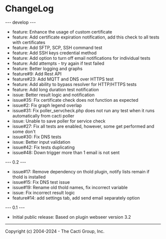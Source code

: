# ChangeLog

--- develop ---

* feature: Enhance the usage of custom certificate
* feature: Add certificate expiration notification, add this check to all tests with certificates
* feature: Add SFTP, SCP, SSH command test
* feature: Add SSH keys credential method
* feature: Add option to turn off email notifications for individual tests
* feature: Add attempts - try again if test failed
* feature: Better logging and graphs
* feature#9: Add Rest API
* feature#23: Add MQTT and DNS over HTTPS test
* feature: Add ability to bypass resolver for HTTP/HTTPS tests
* feature: Add long duration test notification
* issue: Better result logic and notification
* issue#35: Fix certificate check does not function as expected
* issue#2: Fix graph legend overlap
* issue#31: Fix poller_servcheck.php does not run any test when it runs automatically from cacti poller
* issue: Unable to save poller for service check
* issue#27: Fix all tests are enabled, however, some get performed and some don't
* issue#30: Fix DNS tests
* issue: Better input validation
* issue#42: Fix tests duplicating
* issue#48: Down trigger more than 1 email is not sent


--- 0.2 ---

* issue#17: Remove dependency on thold plugin, notify lists remain if thold is installed
* issue#15: Fix DNS test issue
* issue#19: Rename old thold names, fix incorrect variable
* issue: Fix incorrect result logic
* feature#14: add settings tab, add send email separately option

--- 0.1 ---

* Initial public release: Based on plugin webseer version 3.2

-----------------------------------------------
Copyright (c) 2004-2024 - The Cacti Group, Inc.

